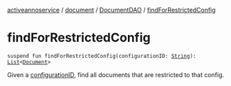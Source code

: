 [activeannoservice](../../index.md) / [document](../index.md) / [DocumentDAO](index.md) / [findForRestrictedConfig](./find-for-restricted-config.md)

# findForRestrictedConfig

`suspend fun findForRestrictedConfig(configurationID: `[`String`](https://kotlinlang.org/api/latest/jvm/stdlib/kotlin/-string/index.html)`): `[`List`](https://kotlinlang.org/api/latest/jvm/stdlib/kotlin.collections/-list/index.html)`<`[`Document`](../-document/index.md)`>`

Given a [configurationID](find-for-restricted-config.md#document.DocumentDAO$findForRestrictedConfig(kotlin.String)/configurationID), find all documents that are restricted to that config.

